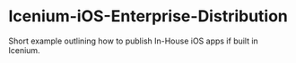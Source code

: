 Icenium-iOS-Enterprise-Distribution
===================================

Short example outlining how to publish In-House iOS apps if built in Icenium.
